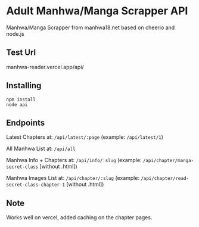 # Adult Manhwa/Manga Scrapper API

Manhwa/Manga Scrapper from manhwa18.net based on cheerio and node.js

## Test Url

manhwa-reader.vercel.app/api/

## Installing

    npm install
    node api
    
## Endpoints

Latest Chapters at: `/api/latest/:page` (example: `/api/latest/1`) 

All Manhwa List at: `/api/all` 

Manhwa Info + Chapters at: `/api/info/:slug` (example: `/api/chapter/manga-secret-class` [without .html]) 

Manhwa Images List at: `/api/chapter/:slug` (example: `/api/chapter/read-secret-class-chapter-1` [without .html])

## Note

Works well on vercel, added caching on the chapter pages.

